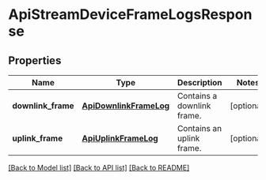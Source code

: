 # ApiStreamDeviceFrameLogsResponse

## Properties
Name | Type | Description | Notes
------------ | ------------- | ------------- | -------------
**downlink_frame** | [**ApiDownlinkFrameLog**](ApiDownlinkFrameLog.md) | Contains a downlink frame. | [optional] 
**uplink_frame** | [**ApiUplinkFrameLog**](ApiUplinkFrameLog.md) | Contains an uplink frame. | [optional] 

[[Back to Model list]](../README.md#documentation-for-models) [[Back to API list]](../README.md#documentation-for-api-endpoints) [[Back to README]](../README.md)


